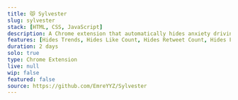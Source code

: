 ```yaml
---
title: 😾 Sylvester
slug: sylvester
stack: [HTML, CSS, JavaScript]
description: A Chrome extension that automatically hides anxiety driving Twitter features.
features: [Hides Trends, Hides Like Count, Hides Retweet Count, Hides Follower Count, Hides Explore Menu]
duration: 2 days
solo: true
type: Chrome Extension
live: null
wip: false
featured: false
source: https://github.com/EmreYYZ/Sylvester
---
```

